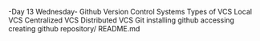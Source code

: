 -Day 13 Wednesday-
Github 
Version Control Systems
Types of VCS
Local VCS
Centralized VCS
Distributed VCS
Git installing
github accessing
creating github repository/ README.md
